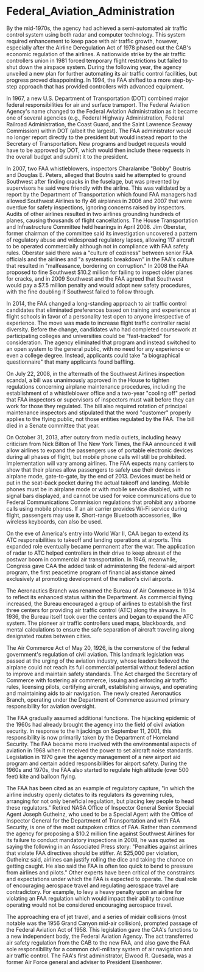 # Federal_Aviation_Administration

By the mid-1970s, the agency had achieved a semi-automated air traffic control system using both radar and computer technology. This system required enhancement to keep pace with air traffic growth, however, especially after the Airline Deregulation Act of 1978 phased out the CAB's economic regulation of the airlines. A nationwide strike by the air traffic controllers union in 1981 forced temporary flight restrictions but failed to shut down the airspace system. During the following year, the agency unveiled a new plan for further automating its air traffic control facilities, but progress proved disappointing. In 1994, the FAA shifted to a more step-by-step approach that has provided controllers with advanced equipment.

In 1967, a new U.S. Department of Transportation (DOT) combined major federal responsibilities for air and surface transport. The Federal Aviation Agency's name changed to the Federal Aviation Administration as it became one of several agencies (e.g., Federal Highway Administration, Federal Railroad Administration, the Coast Guard, and the Saint Lawrence Seaway Commission) within DOT (albeit the largest). The FAA administrator would no longer report directly to the president but would instead report to the Secretary of Transportation. New programs and budget requests would have to be approved by DOT, which would then include these requests in the overall budget and submit it to the president.

In 2007, two FAA whistleblowers, inspectors Charalambe "Bobby" Boutris and Douglas E. Peters, alleged that Boutris said he attempted to ground Southwest after finding cracks in the fuselage, but was prevented by supervisors he said were friendly with the airline. This was validated by a report by the Department of Transportation which found FAA managers had allowed Southwest Airlines to fly 46 airplanes in 2006 and 2007 that were overdue for safety inspections, ignoring concerns raised by inspectors. Audits of other airlines resulted in two airlines grounding hundreds of planes, causing thousands of flight cancellations. The House Transportation and Infrastructure Committee held hearings in April 2008. Jim Oberstar, former chairman of the committee said its investigation uncovered a pattern of regulatory abuse and widespread regulatory lapses, allowing 117 aircraft to be operated commercially although not in compliance with FAA safety rules. Oberstar said there was a "culture of coziness" between senior FAA officials and the airlines and "a systematic breakdown" in the FAA's culture that resulted in "malfeasance, bordering on corruption." In 2008 the FAA proposed to fine Southwest $10.2 million for failing to inspect older planes for cracks, and in 2009 Southwest and the FAA agreed that Southwest would pay a $7.5 million penalty and would adopt new safety procedures, with the fine doubling if Southwest failed to follow through.

In 2014, the FAA changed a long-standing approach to air traffic control candidates that eliminated preferences based on training and experience at flight schools in favor of a personality test open to anyone irrespective of experience. The move was made to increase flight traffic controller racial diversity. Before the change, candidates who had completed coursework at participating colleges and universities could be "fast-tracked" for consideration. The agency eliminated that program and instead switched to an open system to the general public, with no need for any experience or even a college degree. Instead, applicants could take "a biographical questionnaire" that many applicants found baffling.

On July 22, 2008, in the aftermath of the Southwest Airlines inspection scandal, a bill was unanimously approved in the House to tighten regulations concerning airplane maintenance procedures, including the establishment of a whistleblower office and a two-year "cooling off" period that FAA inspectors or supervisors of inspectors must wait before they can work for those they regulated. The bill also required rotation of principal maintenance inspectors and stipulated that the word "customer" properly applies to the flying public, not those entities regulated by the FAA. The bill died in a Senate committee that year.

On October 31, 2013, after outcry from media outlets, including heavy criticism  from Nick Bilton of The New York Times, the FAA announced it will allow airlines to expand the passengers use of portable electronic devices during all phases of flight, but mobile phone calls will still be prohibited. Implementation will vary among airlines. The FAA expects many carriers to show that their planes allow passengers to safely use their devices in airplane mode, gate-to-gate, by the end of 2013. Devices must be held or put in the seat-back pocket during the actual takeoff and landing. Mobile phones must be in airplane mode or with mobile service disabled, with no signal bars displayed, and cannot be used for voice communications due to Federal Communications Commission regulations that prohibit any airborne calls using mobile phones. If an air carrier provides Wi-Fi service during flight, passengers may use it. Short-range Bluetooth accessories, like wireless keyboards, can also be used.

On the eve of America's entry into World War II, CAA began to extend its ATC responsibilities to takeoff and landing operations at airports. This expanded role eventually became permanent after the war. The application of radar to ATC helped controllers in their drive to keep abreast of the postwar boom in commercial air transportation. In 1946, meanwhile, Congress gave CAA the added task of administering the federal-aid airport program, the first peacetime program of financial assistance aimed exclusively at promoting development of the nation's civil airports.

The Aeronautics Branch was renamed the Bureau of Air Commerce in 1934 to reflect its enhanced status within the Department. As commercial flying increased, the Bureau encouraged a group of airlines to establish the first three centers for providing air traffic control (ATC) along the airways. In 1936, the Bureau itself took over the centers and began to expand the ATC system. The pioneer air traffic controllers used maps, blackboards, and mental calculations to ensure the safe separation of aircraft traveling along designated routes between cities.

The Air Commerce Act of May 20, 1926, is the cornerstone of the federal government's regulation of civil aviation. This landmark legislation was passed at the urging of the aviation industry, whose leaders believed the airplane could not reach its full commercial potential without federal action to improve and maintain safety standards. The Act charged the Secretary of Commerce with fostering air commerce, issuing and enforcing air traffic rules, licensing pilots, certifying aircraft, establishing airways, and operating and maintaining aids to air navigation. The newly created Aeronautics Branch, operating under the Department of Commerce assumed primary responsibility for aviation oversight.

The FAA gradually assumed additional functions. The hijacking epidemic of the 1960s had already brought the agency into the field of civil aviation security. In response to the hijackings on September 11, 2001, this responsibility is now primarily taken by the Department of Homeland Security. The FAA became more involved with the environmental aspects of aviation in 1968 when it received the power to set aircraft noise standards. Legislation in 1970 gave the agency management of a new airport aid program and certain added responsibilities for airport safety. During the 1960s and 1970s, the FAA also started to regulate high altitude (over 500 feet) kite and balloon flying.

The FAA has been cited as an example of regulatory capture, "in which the airline industry openly dictates to its regulators its governing rules, arranging for not only beneficial regulation, but placing key people to head these regulators." Retired NASA Office of Inspector General Senior Special Agent Joseph Gutheinz, who used to be a Special Agent with the Office of Inspector General for the Department of Transportation and with FAA Security, is one of the most outspoken critics of FAA. Rather than commend the agency for proposing a $10.2 million fine against Southwest Airlines for its failure to conduct mandatory inspections in 2008, he was quoted as saying the following in an Associated Press story: "Penalties against airlines that violate FAA directives should be stiffer. At $25,000 per violation, Gutheinz said, airlines can justify rolling the dice and taking the chance on getting caught. He also said the FAA is often too quick to bend to pressure from airlines and pilots." Other experts have been critical of the constraints and expectations under which the FAA is expected to operate. The dual role of encouraging aerospace travel and regulating aerospace travel are contradictory. For example, to levy a heavy penalty upon an airline for violating an FAA regulation which would impact their ability to continue operating would not be considered encouraging aerospace travel.

The approaching era of jet travel, and a series of midair collisions (most notable was the 1956 Grand Canyon mid-air collision), prompted passage of the Federal Aviation Act of 1958. This legislation gave the CAA's functions to a new independent body, the Federal Aviation Agency. The act transferred air safety regulation from the CAB to the new FAA, and also gave the FAA sole responsibility for a common civil-military system of air navigation and air traffic control. The FAA's first administrator, Elwood R. Quesada, was a former Air Force general and adviser to President Eisenhower.